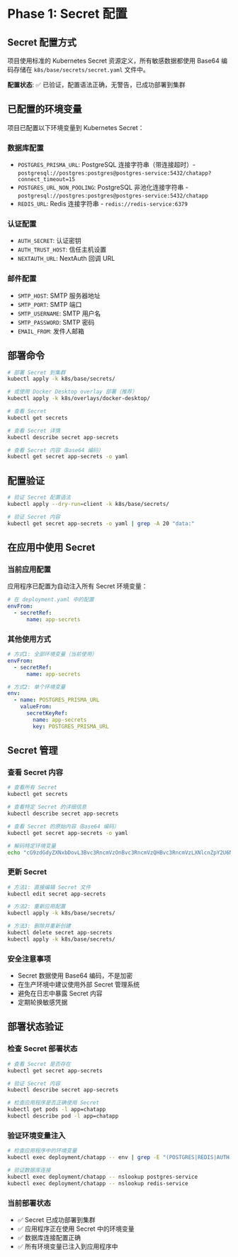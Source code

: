 # Phase 1: Secret 配置

## Secret 配置方式
项目使用标准的 Kubernetes Secret 资源定义，所有敏感数据都使用 Base64 编码存储在 `k8s/base/secrets/secret.yaml` 文件中。

**配置状态**: ✅ 已验证，配置语法正确，无警告，已成功部署到集群

## 已配置的环境变量
项目已配置以下环境变量到 Kubernetes Secret：

### 数据库配置
- `POSTGRES_PRISMA_URL`: PostgreSQL 连接字符串（带连接超时）- `postgresql://postgres:postgres@postgres-service:5432/chatapp?connect_timeout=15`
- `POSTGRES_URL_NON_POOLING`: PostgreSQL 非池化连接字符串 - `postgresql://postgres:postgres@postgres-service:5432/chatapp`
- `REDIS_URL`: Redis 连接字符串 - `redis://redis-service:6379`

### 认证配置
- `AUTH_SECRET`: 认证密钥
- `AUTH_TRUST_HOST`: 信任主机设置
- `NEXTAUTH_URL`: NextAuth 回调 URL

### 邮件配置
- `SMTP_HOST`: SMTP 服务器地址
- `SMTP_PORT`: SMTP 端口
- `SMTP_USERNAME`: SMTP 用户名
- `SMTP_PASSWORD`: SMTP 密码
- `EMAIL_FROM`: 发件人邮箱

## 部署命令
```bash
# 部署 Secret 到集群
kubectl apply -k k8s/base/secrets/

# 或使用 Docker Desktop overlay 部署（推荐）
kubectl apply -k k8s/overlays/docker-desktop/

# 查看 Secret
kubectl get secrets

# 查看 Secret 详情
kubectl describe secret app-secrets

# 查看 Secret 内容（Base64 编码）
kubectl get secret app-secrets -o yaml
```

## 配置验证
```bash
# 验证 Secret 配置语法
kubectl apply --dry-run=client -k k8s/base/secrets/

# 验证 Secret 内容
kubectl get secret app-secrets -o yaml | grep -A 20 "data:"
```

## 在应用中使用 Secret

### 当前应用配置
应用程序已配置为自动注入所有 Secret 环境变量：

```yaml
# 在 deployment.yaml 中的配置
envFrom:
  - secretRef:
      name: app-secrets
```

### 其他使用方式
```yaml
# 方式1: 全部环境变量（当前使用）
envFrom:
  - secretRef:
      name: app-secrets

# 方式2: 单个环境变量
env:
  - name: POSTGRES_PRISMA_URL
    valueFrom:
      secretKeyRef:
        name: app-secrets
        key: POSTGRES_PRISMA_URL
```

## Secret 管理

### 查看 Secret 内容
```bash
# 查看所有 Secret
kubectl get secrets

# 查看特定 Secret 的详细信息
kubectl describe secret app-secrets

# 查看 Secret 的原始内容（Base64 编码）
kubectl get secret app-secrets -o yaml

# 解码特定环境变量
echo "cG9zdGdyZXNxbDovL3Bvc3RncmVzOnBvc3RncmVzQHBvc3RncmVzLXNlcnZpY2U6NTQzMi9jaGF0YXBw" | base64 -d
```

### 更新 Secret
```bash
# 方法1: 直接编辑 Secret 文件
kubectl edit secret app-secrets

# 方法2: 重新应用配置
kubectl apply -k k8s/base/secrets/

# 方法3: 删除并重新创建
kubectl delete secret app-secrets
kubectl apply -k k8s/base/secrets/
```

### 安全注意事项
- Secret 数据使用 Base64 编码，不是加密
- 在生产环境中建议使用外部 Secret 管理系统
- 避免在日志中暴露 Secret 内容
- 定期轮换敏感凭据

## 部署状态验证

### 检查 Secret 部署状态
```bash
# 查看 Secret 是否存在
kubectl get secret app-secrets

# 验证 Secret 内容
kubectl describe secret app-secrets

# 检查应用程序是否正确使用 Secret
kubectl get pods -l app=chatapp
kubectl describe pod -l app=chatapp
```

### 验证环境变量注入
```bash
# 检查应用程序中的环境变量
kubectl exec deployment/chatapp -- env | grep -E "(POSTGRES|REDIS|AUTH|SMTP)"

# 验证数据库连接
kubectl exec deployment/chatapp -- nslookup postgres-service
kubectl exec deployment/chatapp -- nslookup redis-service
```

### 当前部署状态
- ✅ Secret 已成功部署到集群
- ✅ 应用程序正在使用 Secret 中的环境变量
- ✅ 数据库连接配置正确
- ✅ 所有环境变量已注入到应用程序中
